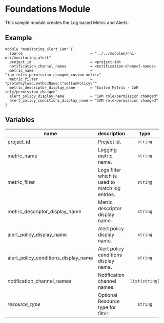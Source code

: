 # Foundations Module

This sample module creates the Log based Metric and Alerts.

## Example

```hcl
module "monitoring_alert_iam" {
  source                               = "../../modules/nhi-nci/monitoring_alert"
  project_id                           = <project-id>
  notification_channel_names           = <notification-channel-names>
  metric_name                          = "iam_roles_permission_changed_custom_metric"
  metric_filter                        = "protoPayload.methodName:\"setIamPolicy\""
  metric_descriptor_display_name       = "Custom Metric - IAM role/permission changed"
  alert_policy_display_name            = "IAM role/permission changed"
  alert_policy_conditions_display_name = "IAM role/permission changed"
}
```

<!-- BEGIN TFDOC -->
## Variables

| name | description | type | required | default |
|---|---|:---: |:---:|:---:|
| project_id | Project id. | `string` | ✓ |  |
| metric_name | Logging metric name. | `string` | ✓ |  |
| metric_filter | Logs filter which is used to match log entries. | `string` | ✓ |  |
| metric_descriptor_display_name | Metric descriptor display name. | `string` | ✓ |  |
| alert_policy_display_name | Alert policy display name. | `string` | ✓ |  |
| alert_policy_conditions_display_name | Alert policy conditions display name. | `string` | ✓ |  |
| notification_channel_names | Notification channel names. | `list(string)` | ✓ |  |
| *resource_type* | Optional Resource type for filter. | `string`|  | `resource.type=\"global\"`|
<!-- END TFDOC -->